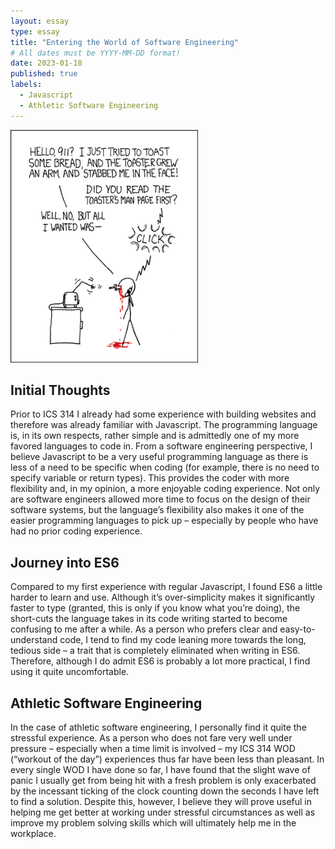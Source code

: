```yaml
---
layout: essay
type: essay
title: "Entering the World of Software Engineering"
# All dates must be YYYY-MM-DD format!
date: 2023-01-18
published: true
labels:
  - Javascript
  - Athletic Software Engineering
---
```


<img width="300px" class="rounded float-start pe-4" src="../img/smart-questions/rtfm.png">

## Initial Thoughts
Prior to ICS 314 I already had some experience with building websites and therefore was already familiar with Javascript.  The programming language is, in its own respects, rather simple and is admittedly one of my more favored languages to code in.  From a software engineering perspective, I believe Javascript to be a very useful programming language as there is less of a need to be specific when coding (for example, there is no need to specify variable or return types).  This provides the coder with more flexibility and, in my opinion, a more enjoyable coding experience.  Not only are software engineers allowed more time to focus on the design of their software systems, but the language’s flexibility also makes it one of the easier programming languages to pick up – especially by people who have had no prior coding experience.

## Journey into ES6
Compared to my first experience with regular Javascript, I found ES6 a little harder to learn and use.  Although it’s over-simplicity makes it significantly faster to type (granted, this is only if you know what you’re doing), the short-cuts the language takes in its code writing started to become confusing to me after a while.  As a person who prefers clear and easy-to-understand code, I tend to find my code leaning more towards the long, tedious side – a trait that is completely eliminated when writing in ES6.  Therefore, although I do admit ES6 is probably a lot more practical, I find using it quite uncomfortable.

## Athletic Software Engineering
In the case of athletic software engineering, I personally find it quite the stressful experience.  As a person who does not fare very well under pressure – especially when a time limit is involved – my ICS 314 WOD (“workout of the day”) experiences thus far have been less than pleasant.  In every single WOD I have done so far, I have found that the slight wave of panic I usually get from being hit with a fresh problem is only exacerbated by the incessant ticking of the clock counting down the seconds I have left to find a solution.  Despite this, however, I believe they will prove useful in helping me get better at working under stressful circumstances as well as improve my problem solving skills which will ultimately help me in the workplace.   
